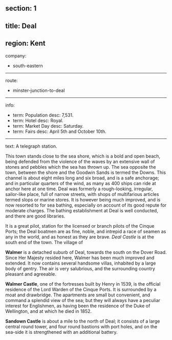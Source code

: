 section: 1
----
title: Deal
----
region: Kent
----
company:
- south-eastern
----
route:
- minster-junction-to-deal
----
info:
- term: Population
  desc: 7,531.
- term: Hotel
  desc: Royal.
- term: Market Day
  desc: Saturday.
- term: Fairs
  desc: April 5th and October 10th.
----
text: A telegraph station.

This town stands close to the sea shore, which is a bold and open beach, being defended from the violence of the waves by an extensive wall of stones and pebbles which the sea has thrown up. The sea opposite the town, between the shore and the Goodwin Sands is termed the Downs. This channel is about eight miles long and six broad, and is a safe anchorage; and in particular quarters of the wind, as many as 400 ships can ride at anchor here at one time. Deal was formerly a rough-looking, irregular, sailor-like place, full of narrow streets, with shops of multifarious articles termed slops or marine stores. It is however being much improved, and is now resorted to for sea bathing, especially on account of its good repute for moderate charges. The bathing establishment at Deal is well conducted, and there are good libraries.

It is a great pilot, station for the licensed or branch pilots of the Cinque Ports; the Deal boatmen are as fine, noble, and intrepid a race of seamen as any in the world, and as honest as they are brave. *Deal Castle* is at the south end of the town. The village of

**Walmer** is a detached suburb of Deal, towards the south on the Dover Road. Since Her Majesty resided here, Walmer has been much improved and extended. It now contains several handsome villas, inhabited by a large body of gentry. The air is very salubrious, and the surrounding country pleasant and agreeable.

**Walmer Castle**, one of the fortresses built by Henry in 1539, is the official residence of the Lord Warden of the Cinque Ports. It is surrounded by a moat and drawbridge. The apartments are small but convenient, and command a splendid view of the sea; but they will always have a peculiar interest for Englishmen, as having been the residence of the Duke of Wellington, and at which he died in 1852.

**Sandown Castle** is about a mile to the north of Deal; it consists of a large central round tower, and four round bastions with port holes, and on the sea-side it is strengthened with an additional battery.
